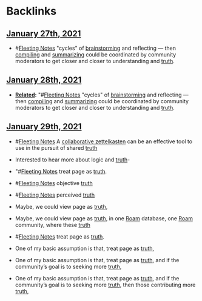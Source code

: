 
# Backlinks
## [January 27th, 2021](<January 27th, 2021.md>)
- #[Fleeting Notes](<Fleeting Notes.md>) "cycles" of [brainstorming](<brainstorming.md>) and reflecting — then [compiling](<compiling.md>) and [summarizing](<summarizing.md>) could be coordinated by community moderators to get closer and closer to understanding and [truth](<truth.md>).

## [January 28th, 2021](<January 28th, 2021.md>)
- **[Related](<Related.md>):** "#[Fleeting Notes](<Fleeting Notes.md>) "cycles" of [brainstorming](<brainstorming.md>) and reflecting — then [compiling](<compiling.md>) and [summarizing](<summarizing.md>) could be coordinated by community moderators to get closer and closer to understanding and [truth](<truth.md>).

## [January 29th, 2021](<January 29th, 2021.md>)
- #[Fleeting Notes](<Fleeting Notes.md>) A [collaborative zettelkasten](<collaborative zettelkasten.md>) can be an effective tool to use in the pursuit of shared [truth](<truth.md>)

- Interested to hear more about logic and [truth](<truth.md>)-

- "#[Fleeting Notes](<Fleeting Notes.md>) treat page as [truth](<truth.md>).

- #[Fleeting Notes](<Fleeting Notes.md>) objective [truth](<truth.md>)

- #[Fleeting Notes](<Fleeting Notes.md>) perceived [truth](<truth.md>)

- Maybe, we could view page as [truth](<truth.md>),

- Maybe, we could view page as [truth](<truth.md>), in one [Roam](<Roam.md>) database, one [Roam](<Roam.md>) community, where these [truth](<truth.md>)

- #[Fleeting Notes](<Fleeting Notes.md>) treat page as [truth](<truth.md>).

- One of my basic assumption is that, treat page as [truth](<truth.md>),

- One of my basic assumption is that, treat page as [truth](<truth.md>), and if the community’s goal is to seeking more [truth](<truth.md>),

- One of my basic assumption is that, treat page as [truth](<truth.md>), and if the community’s goal is to seeking more [truth](<truth.md>), then those contributing more [truth](<truth.md>),

